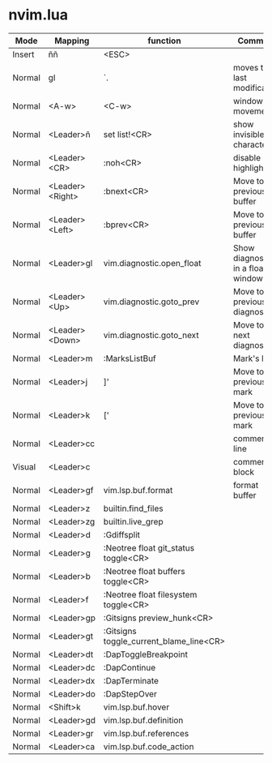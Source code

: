 # nvim.lua

| Mode | Mapping | function | Comment |
| ---- | ---- | ---- | ---- |
| Insert | ññ | \<ESC\> |  |
| Normal | gI | `. | moves to last modification |
| Normal | \<A-w\> | \<C-w\> | window movements |
| Normal | \<Leader\>ñ | set list!\<CR\> | show invisible characters |
| Normal | \<Leader\>\<CR\> | :noh\<CR\> | disable highlight |
| Normal | \<Leader\>\<Right\> | :bnext\<CR\> |  Move to the previous buffer |
| Normal | \<Leader\>\<Left\> | :bprev\<CR\> |  Move to the previous buffer |
| Normal | \<Leader\>gl | vim.diagnostic.open_float | Show diagnostics in a floating window |
| Normal | \<Leader\>\<Up\> | vim.diagnostic.goto_prev | Move to the previous diagnostic |
| Normal | \<Leader\>\<Down\> | vim.diagnostic.goto_next | Move to the next diagnostic |
| Normal | \<Leader\>m | :MarksListBuf<CR> | Mark's list |
| Normal | \<Leader\>j | ]' | Move to the previous mark |
| Normal | \<Leader\>k | [' | Move to the previous mark |
| Normal | \<Leader\>cc |  | comment line |
| Visual | \<Leader\>c |  | comment block |
| Normal | \<Leader\>gf | vim.lsp.buf.format | format buffer |
| Normal | \<Leader\>z | builtin.find_files |  |
| Normal | \<Leader\>zg | builtin.live_grep |  |
| Normal | \<Leader\>d | :Gdiffsplit<CR> |  |
| Normal | \<Leader\>g | :Neotree float git_status toggle\<CR\> |  |
| Normal | \<Leader\>b | :Neotree float buffers toggle\<CR\> |  |
| Normal | \<Leader\>f | :Neotree float filesystem toggle\<CR\> |  |
| Normal | \<Leader\>gp | :Gitsigns preview_hunk\<CR\> |  |
| Normal | \<Leader\>gt | :Gitsigns toggle_current_blame_line\<CR\> |  |
| Normal | \<Leader\>dt | :DapToggleBreakpoint<CR> |  |
| Normal | \<Leader\>dc | :DapContinue<CR> |  |
| Normal | \<Leader\>dx | :DapTerminate<CR> |  |
| Normal | \<Leader\>do | :DapStepOver<CR> |  |
| Normal |  \<Shift\>k | vim.lsp.buf.hover |  |
| Normal | \<Leader\>gd | vim.lsp.buf.definition | |
| Normal | \<Leader\>gr | vim.lsp.buf.references | |
| Normal | \<Leader\>ca | vim.lsp.buf.code_action | |
